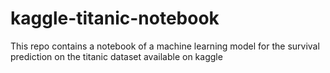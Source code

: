 # kaggle-titanic-notebook
This repo contains a notebook of a machine learning model for the survival prediction on the titanic dataset available on kaggle
